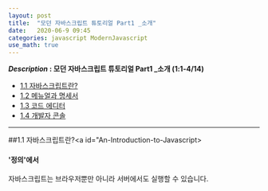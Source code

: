 ```yaml
---
layout: post
title:  "모던 자바스크립트 튜토리얼 Part1 _소개"
date:   2020-06-9 09:45 
categories: javascript ModernJavascript 
use_math: true
---
```


**_Description_ : 모던 자바스크립트 튜토리얼 Part1 _소개 (1:1-4/14)**

* [1.1 자바스크립트란?](#An-Introduction-to-Javascript)
* [1.2 메뉴얼과 명세서](#Manuals-and-Specifications)
* [1.3 코드 에디터](#Code-Editors)
* [1.4 개발자 콘솔](#Developer-Console)

***

##1.1 자바스크립트란?<a id="An-Introduction-to-Javascript></a>

#### '정의'에서
자바스크립트는 브라우저뿐만 아니라 서버에서도 실행할 수 있습니다.